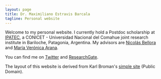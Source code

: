 ```yaml
---
layout: page
title: Dr. Maximiliano Estravis Barcala
tagline: Personal website
---
```


Welcome to my personal website. I currently hold a Postdoc scholarship at [IPATEC](https://ipatec.conicet.gov.ar), a CONICET - Universidad Nacional del Comahue joint research institute in Bariloche, Patagonia, Argentina. My advisors are [Nicolás Bellora](https://www.researchgate.net/profile/Nicolas_Bellora) and [María Verónica Arana](https://www.researchgate.net/profile/Maria_Arana2).

You can find me on [Twitter](https://twitter.com/MaxiEstravis) and [ResearchGate](https://www.researchgate.net/profile/Maximiliano_Estravis_Barcala).

The layout of this website is derived from Karl Broman's [simple site](https://kbroman.org/simple_site/) (Public Domain).
